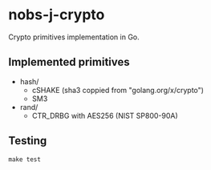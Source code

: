 # nobs-j-crypto

Crypto primitives implementation in Go.

## Implemented primitives
* hash/
    - cSHAKE (sha3 coppied from "golang.org/x/crypto")
    - SM3
* rand/
    - CTR_DRBG with AES256 (NIST SP800-90A)

## Testing
```
make test
```